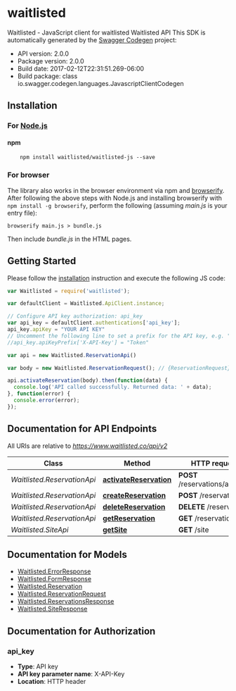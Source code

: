 # waitlisted

Waitlisted - JavaScript client for waitlisted
Waitlisted API
This SDK is automatically generated by the [Swagger Codegen](https://github.com/swagger-api/swagger-codegen) project:

- API version: 2.0.0
- Package version: 2.0.0
- Build date: 2017-02-12T22:31:51.269-06:00
- Build package: class io.swagger.codegen.languages.JavascriptClientCodegen

## Installation

### For [Node.js](https://nodejs.org/)


#### npm

```shell
    npm install waitlisted/waitlisted-js --save
```

### For browser

The library also works in the browser environment via npm and [browserify](http://browserify.org/). After following
the above steps with Node.js and installing browserify with `npm install -g browserify`,
perform the following (assuming *main.js* is your entry file):

```shell
browserify main.js > bundle.js
```

Then include *bundle.js* in the HTML pages.

## Getting Started

Please follow the [installation](#installation) instruction and execute the following JS code:

```javascript
var Waitlisted = require('waitlisted');

var defaultClient = Waitlisted.ApiClient.instance;

// Configure API key authorization: api_key
var api_key = defaultClient.authentications['api_key'];
api_key.apiKey = "YOUR API KEY"
// Uncomment the following line to set a prefix for the API key, e.g. "Token" (defaults to null)
//api_key.apiKeyPrefix['X-API-Key'] = "Token"

var api = new Waitlisted.ReservationApi()

var body = new Waitlisted.ReservationRequest(); // {ReservationRequest} Reservation Data

api.activateReservation(body).then(function(data) {
  console.log('API called successfully. Returned data: ' + data);
}, function(error) {
  console.error(error);
});


```

## Documentation for API Endpoints

All URIs are relative to *https://www.waitlisted.co/api/v2*

Class | Method | HTTP request | Description
------------ | ------------- | ------------- | -------------
*Waitlisted.ReservationApi* | [**activateReservation**](docs/ReservationApi.md#activateReservation) | **POST** /reservations/activate | 
*Waitlisted.ReservationApi* | [**createReservation**](docs/ReservationApi.md#createReservation) | **POST** /reservations | 
*Waitlisted.ReservationApi* | [**deleteReservation**](docs/ReservationApi.md#deleteReservation) | **DELETE** /reservations | 
*Waitlisted.ReservationApi* | [**getReservation**](docs/ReservationApi.md#getReservation) | **GET** /reservations | 
*Waitlisted.SiteApi* | [**getSite**](docs/SiteApi.md#getSite) | **GET** /site | 


## Documentation for Models

 - [Waitlisted.ErrorResponse](docs/ErrorResponse.md)
 - [Waitlisted.FormResponse](docs/FormResponse.md)
 - [Waitlisted.Reservation](docs/Reservation.md)
 - [Waitlisted.ReservationRequest](docs/ReservationRequest.md)
 - [Waitlisted.ReservationsResponse](docs/ReservationsResponse.md)
 - [Waitlisted.SiteResponse](docs/SiteResponse.md)


## Documentation for Authorization


### api_key

- **Type**: API key
- **API key parameter name**: X-API-Key
- **Location**: HTTP header

